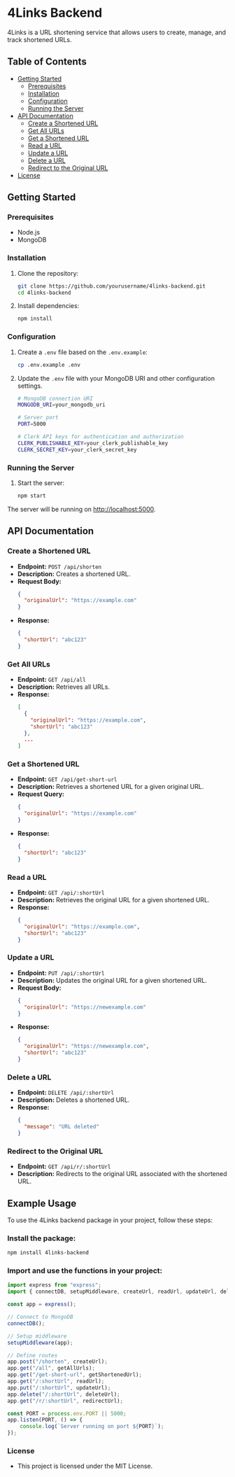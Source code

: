 # 4Links Backend

4Links is a URL shortening service that allows users to create, manage, and track shortened URLs.

## Table of Contents

- [Getting Started](#getting-started)
  - [Prerequisites](#prerequisites)
  - [Installation](#installation)
  - [Configuration](#configuration)
  - [Running the Server](#running-the-server)
- [API Documentation](#api-documentation)
  - [Create a Shortened URL](#create-a-shortened-url)
  - [Get All URLs](#get-all-urls)
  - [Get a Shortened URL](#get-a-shortened-url)
  - [Read a URL](#read-a-url)
  - [Update a URL](#update-a-url)
  - [Delete a URL](#delete-a-url)
  - [Redirect to the Original URL](#redirect-to-the-original-url)
- [License](#license)

## Getting Started

### Prerequisites

- Node.js
- MongoDB

### Installation

1. Clone the repository:
     ```sh
     git clone https://github.com/yourusername/4links-backend.git
     cd 4links-backend
     ```

2. Install dependencies:

    ```sh
    npm install
    ```

### Configuration

1. Create a `.env` file based on the `.env.example`:

    ```sh
    cp .env.example .env
    ```

2. Update the `.env` file with your MongoDB URI and other configuration settings.

     ```sh
    # MongoDB connection URI
    MONGODB_URI=your_mongodb_uri

    # Server port
    PORT=5000

    # Clerk API keys for authentication and authorization
    CLERK_PUBLISHABLE_KEY=your_clerk_publishable_key
    CLERK_SECRET_KEY=your_clerk_secret_key
    ```
### Running the Server

1. Start the server:

    ```sh
    npm start
    ```

The server will be running on [http://localhost:5000](http://localhost:5000).

## API Documentation

### Create a Shortened URL

- **Endpoint:** `POST /api/shorten`
- **Description:** Creates a shortened URL.
- **Request Body:**
    ```json
    {
      "originalUrl": "https://example.com"
    }
    ```
- **Response:**
    ```json
    {
      "shortUrl": "abc123"
    }
    ```

### Get All URLs

- **Endpoint:** `GET /api/all`
- **Description:** Retrieves all URLs.
- **Response:**
    ```json
    [
      {
        "originalUrl": "https://example.com",
        "shortUrl": "abc123"
      },
      ...
    ]
    ```

### Get a Shortened URL

- **Endpoint:** `GET /api/get-short-url`
- **Description:** Retrieves a shortened URL for a given original URL.
- **Request Query:**
    ```json
    {
      "originalUrl": "https://example.com"
    }
    ```
- **Response:**
    ```json
    {
      "shortUrl": "abc123"
    }
    ```

### Read a URL

- **Endpoint:** `GET /api/:shortUrl`
- **Description:** Retrieves the original URL for a given shortened URL.
- **Response:**
    ```json
    {
      "originalUrl": "https://example.com",
      "shortUrl": "abc123"
    }
    ```

### Update a URL

- **Endpoint:** `PUT /api/:shortUrl`
- **Description:** Updates the original URL for a given shortened URL.
- **Request Body:**
    ```json
    {
      "originalUrl": "https://newexample.com"
    }
    ```
- **Response:**
    ```json
    {
      "originalUrl": "https://newexample.com",
      "shortUrl": "abc123"
    }
    ```

### Delete a URL

- **Endpoint:** `DELETE /api/:shortUrl`
- **Description:** Deletes a shortened URL.
- **Response:**
    ```json
    {
      "message": "URL deleted"
    }
    ```

### Redirect to the Original URL

- **Endpoint:** `GET /api/r/:shortUrl`
- **Description:** Redirects to the original URL associated with the shortened URL.

## Example Usage

To use the 4Links backend package in your project, follow these steps:

### Install the package:

```sh
npm install 4links-backend
```

### Import and use the functions in your project:

```javascript
import express from "express";
import { connectDB, setupMiddleware, createUrl, readUrl, updateUrl, deleteUrl, getAllUrls, getShortenedUrl, redirectUrl } from "4links-backend";

const app = express();

// Connect to MongoDB
connectDB();

// Setup middleware
setupMiddleware(app);

// Define routes
app.post("/shorten", createUrl);
app.get("/all", getAllUrls);
app.get("/get-short-url", getShortenedUrl);
app.get("/:shortUrl", readUrl);
app.put("/:shortUrl", updateUrl);
app.delete("/:shortUrl", deleteUrl);
app.get("/r/:shortUrl", redirectUrl);

const PORT = process.env.PORT || 5000;
app.listen(PORT, () => {
    console.log(`Server running on port ${PORT}`);
});
```

### License
- This project is licensed under the MIT License.


